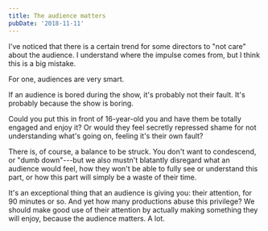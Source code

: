 ```yaml
---
title: The audience matters
pubDate: '2018-11-11'
---
```


I've noticed that there is a certain trend for some directors to "not care" about the audience. I understand where the impulse comes from, but I think this is a big mistake.

For one, audiences are very smart.

If an audience is bored during the show, it's probably not their fault. It's probably because the show is boring.

Could you put this in front of 16-year-old you and have them be totally engaged and enjoy it? Or would they feel secretly repressed shame for not understanding what's going on, feeling it's their own fault?

There is, of course, a balance to be struck. You don't want to condescend, or "dumb down"---but we also mustn't blatantly disregard what an audience would feel, how they won't be able to fully see or understand this part, or how this part will simply be a waste of their time.

It's an exceptional thing that an audience is giving you: their attention, for 90 minutes or so. And yet how many productions abuse this privilege? We should make good use of their attention by actually making something they will enjoy, because the audience matters. A lot.
